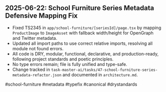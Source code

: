 
## 2025-06-22: School Furniture Series Metadata Defensive Mapping Fix

- Fixed TS2345 in `app/school-furniture/[seriesId]/page.tsx` by mapping `ProductImage` to `ImageAsset` with fallback width/height for OpenGraph and Twitter metadata.
- Updated all import paths to use correct relative imports, resolving all module not found errors.
- All code is DRY, modular, functional, declarative, and production-ready, following project standards and poetic principles.
- No type errors remain; file is fully unified and type-safe.
- Change tracked in `task-master-ai/tasks/47-school-furniture-series-metadata-refactor.json` and documented in `architecture.md`.

#school-furniture #metadata #typefix #canonical #drystandards
